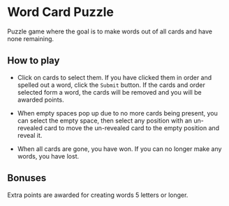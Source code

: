 # Word Card Puzzle

Puzzle game where the goal is to make words out of all cards and have none remaining.

## How to play

- Click on cards to select them. If you have clicked them in order and spelled out a word, click the `Submit` button. If the cards and order selected form a word, the cards will be removed and you will be awarded points.

- When empty spaces pop up due to no more cards being present, you can select the empty space, then select any position with an un-revealed card to move the un-revealed card to the empty position and reveal it.

- When all cards are gone, you have won. If you can no longer make any words, you have lost.

## Bonuses

Extra points are awarded for creating words 5 letters or longer.
